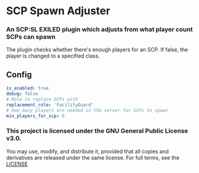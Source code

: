 # SCP Spawn Adjuster
### An SCP:SL EXILED plugin which adjusts from what player count SCPs can spawn
The plugin checks whether there's enough players for an SCP. If false, the player is changed to a specified class.

## Config
```yaml
is_enabled: true
debug: false
# Role to replace SCPs with
replacement_role: 'FacilityGuard'
# How many players are needed in the server for SCPs to spawn
min_players_for_scp: 6
```

### This project is licensed under the GNU General Public License v3.0.
You may use, modify, and distribute it, provided that all copies and derivatives are released under the same license.
For full terms, see the [LICENSE](LICENSE)
